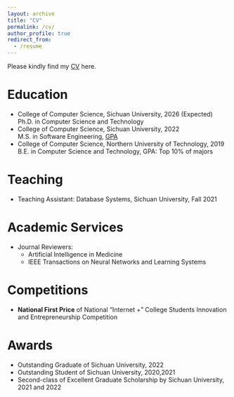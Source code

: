 ```yaml
---
layout: archive
title: "CV"
permalink: /cv/
author_profile: true
redirect_from:
  - /resume
---
```


<!-- {% include base_path %} -->

Please kindly find my [CV](https://tzhongboyyy97.github.io/files/TianzhongLan_CV.pdf) here.

# Education

- College of Computer Science, Sichuan University, 2026 (Expected)  
Ph.D. in Computer Science and Technology
- College of Computer Science, Sichuan University, 2022  
M.S. in Software Engineering, [GPA](https://tzhongboyyy97.github.io/files/SCU_YJS_CJD_ZW_LS.pdf)
- College of Computer Science, Northern University of Technology, 2019  
B.E. in Computer Science and Technology, GPA: Top 10% of majors

# Teaching

- Teaching Assistant: Database Systems, Sichuan University, Fall 2021

# Academic Services

- Journal Reviewers:
  - Artificial Intelligence in Medicine
  - IEEE Transactions on Neural Networks and Learning Systems

# Competitions

- **National First Price** of National “Internet +” College Students Innovation and Entrepreneurship Competition

# Awards

- Outstanding Graduate of Sichuan University, 2022
- Outstanding Student of Sichuan University, 2020,2021
- Second-class of Excellent Graduate Scholarship by Sichuan University, 2021 and 2022
